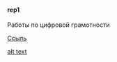 #### rep1
Работы по цифровой грамотности

[Ссыль](https://yandex.ru/)

[alt text](https://yandex.ru/images/search?text=%D0%91%D0%B0%D0%B9%D0%BA%D0%B0%D0%BB%20%D1%84%D0%BE%D1%82%D0%BE&img_url=https%3A%2F%2Fdqzrr9k4bjpzk.cloudfront.net%2Fimages%2F1044156%2F36225195.jpg&pos=0&rpt=simage&nl=1)
